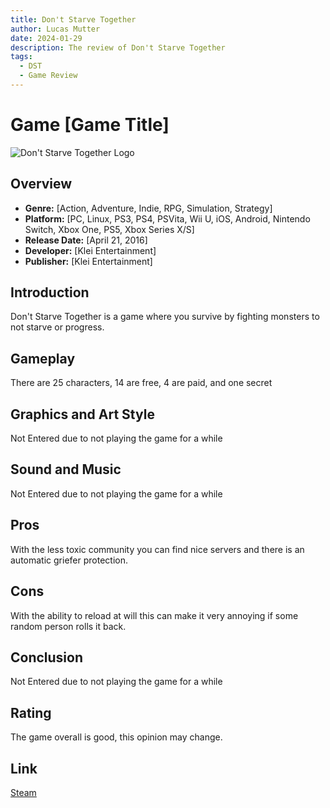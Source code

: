 ```yaml
---
title: Don't Starve Together
author: Lucas Mutter
date: 2024-01-29
description: The review of Don't Starve Together
tags:
  - DST
  - Game Review
---
```


# Game [Game Title]
![Don't Starve Together Logo][Image]
## Overview

- **Genre:** [Action, Adventure, Indie, RPG, Simulation, Strategy]
- **Platform:** [PC, Linux, PS3, PS4, PSVita, Wii U, iOS, Android, Nintendo Switch, Xbox One, PS5, Xbox Series X/S]
- **Release Date:** [April 21, 2016]
- **Developer:** [Klei Entertainment]
- **Publisher:** [Klei Entertainment]

## Introduction

Don't Starve Together is a game where you survive by fighting monsters to not starve or progress.

## Gameplay

There are 25 characters, 14 are free, 4 are paid, and one secret

## Graphics and Art Style

Not Entered due to not playing the game for a while

## Sound and Music

Not Entered due to not playing the game for a while

## Pros

With the less toxic community you can find nice servers and there is an automatic griefer protection.

## Cons

With the ability to reload at will this can make it very annoying if some random person rolls it back.

## Conclusion

Not Entered due to not playing the game for a while

## Rating

The game overall is good, this opinion may change.

## Link

[Steam][Steam]

[Steam]: https://store.steampowered.com/322330/Dont_Starve_Together/?curator_clanid=44851426
[Image]: https://The-Babadi-Bois.github.io/Images/DST.png